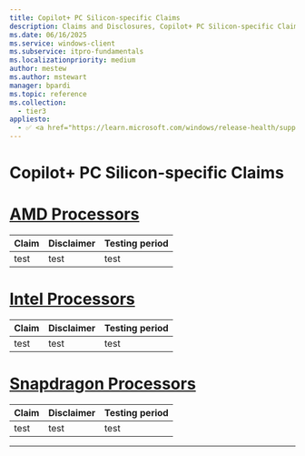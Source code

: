 ```yaml
---
title: Copilot+ PC Silicon-specific Claims
description: Claims and Disclosures, Copilot+ PC Silicon-specific Claims
ms.date: 06/16/2025
ms.service: windows-client
ms.subservice: itpro-fundamentals
ms.localizationpriority: medium
author: mestew
ms.author: mstewart
manager: bpardi
ms.topic: reference
ms.collection:
  - tier3
appliesto:
  - ✅ <a href="https://learn.microsoft.com/windows/release-health/supported-versions-windows-client" target="_blank">Windows 11</a>
--- 
```


# Copilot+ PC Silicon-specific Claims

<!--put these into tabs-->
# [AMD Processors](#tab/amd)

| **Claim** | **Disclaimer** | **Testing period** | 
|---|---|---|
| test | test | test |

# [Intel Processors](#tab/intel)


| **Claim** | **Disclaimer** | **Testing period** | 
|---|---|---|
| test | test | test |

# [Snapdragon Processors](#tab/snapdragon)



| **Claim** | **Disclaimer** | **Testing period** | 
|---|---|---|
| test | test | test |

---